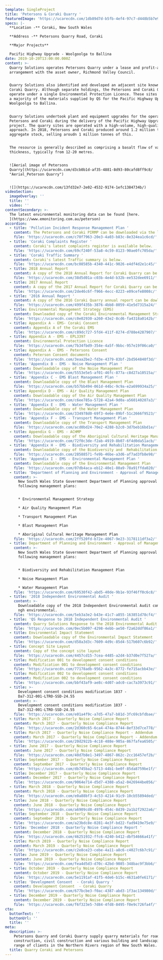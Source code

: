 ```yaml
---
template: SingleProject
title: 'Petersons & Coraki Quarry '
featuredImage: 'https://ucarecdn.com/1db89d7d-b5fb-4ef4-97c7-d448b5b7e940/'
specs: |-
  **Location -** Coraki, New South Wales

  **Address -** Petersons Quarry Road, Coraki 

  **Major Projects**

  Pacific Highway Upgrade - Woolgoolga to Ballina
date: 2019-10-20T13:00:00.000Z
content: >-
  Quarry Solutions operates Petersons Quarry under a lease and profit-a-prende
  arrangement with the asset owner, Richmond Valley Council. 


  Quarry Solutions also identified and developed an adjacent site known as the
  Coraki Quarry. Although separate holdings, the Petersons and Coraki Quarries
  operate under a single Environmental Protection Licence. These sites provided
  a majority of the materials supplied by QS for the Pacific Highway Upgrade -
  Woolgoolga to Ballina. 


  Quarry Solutions undertook plant and equipment upgrades for the operation of
  Petersons and Coraki during the delivery of the Pacific Highway Upgrade
  project. The quarry sites are operated with a high-volume, high-quality
  approach. In 2018, Petersons and Coraki produced around 1.2 million tonnes of
  aggregate stock, selling aroudn 1 million tonnes of this. 


  The resource is generally described as comprising a basalt flow of varying
  thickness, typically from 12-20 metres. 


  ![Aerial image of Petersons
  Quarry](https://ucarecdn.com/d3cb0b1d-af35-4881-8d93-80cafd8ff9c8/
  "Aerial_Peterson Quarry")


  ![](https://ucarecdn.com/13fd32e7-2e02-4532-9174-1efc1384734b/)
videoSection:
  imageOverlay: ''
  title: ''
  video: ''
contentSecondary: >-
  The latest environmental monitoring data can be found [here.
  ](https://www.emonitoring.com.au/peterson)
accordion:
  - title: 'Pollution Incident Response Management Plan '
    content: The Petersons and Coraki PIRMP can be downloaded via the link below.
    file: 'https://ucarecdn.com/c70f7963-20e3-4a03-b83c-8e324ea1c6cd/'
  - title: 'Coraki Complaints Register '
    content: Coraki's latest complaints register is available below.
    file: 'https://ucarecdn.com/69cf240f-53a8-4c59-8123-90ae0fc705da/'
  - title: 'Coraki Traffic Summary '
    content: Coraki's latest Traffic summary is below.
    file: 'https://ucarecdn.com/bc08585b-4340-441c-9026-e4df4d2e1c45/'
  - title: 2018 Annual Report
    content: A copy of the 2018 Annual Report for Coraki Quarry can be downloaded here.
    file: 'https://ucarecdn.com/38d5d01a-c03b-4e4d-b32b-ee532dee6911/'
  - title: 2017 Annual Report
    content: A copy of the 2017 Annual Report for Coraki Quarry can be downloaded here.
    file: 'https://ucarecdn.com/2de46c6f-f966-4ecc-8223-e09cefe8008c/'
  - title: '2016 Annual Report '
    content: A copy of the 2016 Coraki Quarry annual report can be dowloaded here.
    file: 'https://ucarecdn.com/499f435b-3876-4bb8-8059-41e5d7315a24/'
  - title: Environmental Management Strategy (EMS)
    content: Downloaded copy of the Coraki Environmental Management Strategy
    file: 'https://ucarecdn.com/c0e02930-a260-43e2-8cd6-fa4318a0142b/'
  - title: Appendix A - EMS- Coraki Consent
    content: Appendix A of the Coraki EMS
    file: 'https://ucarecdn.com/c89dc727-5fd4-411f-8274-d788e4287907/'
  - title: Appendix A - EMS - EPL3397
    content: Environmental Protection Licence
    file: 'https://ucarecdn.com/7b34fbd9-354e-4a5f-9bbc-957e19f06ca0/'
  - title: Appendix A - EMS - Petersons Consent
    content: Peterson Consent documents
    file: 'https://ucarecdn.com/3eaa2be2-fd3e-4379-83bf-2bd564840f3d/'
  - title: 'Appendix B - EMS - Noise Management Plan '
    content: Downloadable copy of the Noise Management Plan
    file: 'https://ucarecdn.com/5553e5e5-af01-46fc-877a-c8d27a10515a/'
  - title: 'Appendix C - EMS Blast Management Plan '
    content: Downloadable copy of the Blast Management Plan
    file: 'https://ucarecdn.com/b57bb494-061d-44bc-9c9a-e2a699934a25/'
  - title: Appendix D - EMS - Air Quality Management Plan
    content: Downloadable copy of the Air Quality Management Plan
    file: 'https://ucarecdn.com/c6ee785a-5728-42a4-9d0a-a560140207a3/'
  - title: 'Appendix E - EMS - Water Management Plan '
    content: Downloadable copy of the Water Management Plan
    file: 'https://ucarecdn.com/334978d0-69f3-4e6e-89bf-51c2666f9523/'
  - title: 'Appendix F - EMS - Transport Management Plan '
    content: Downloadable copy of the Transport Management Plan
    file: 'https://ucarecdn.com/acd0bd24-70e2-4288-b2c0-3d7beb16bd1e/'
  - title: Appendix G - EMS - ACHMP
    content: Downloadable copy of the Aboriginal Cultural Heritage Management Plan
    file: 'https://ucarecdn.com/72f0c3de-f2ab-4919-8b07-6f4d0da51acb/'
  - title: 'Appendix H - EMS - Biodiversity and Rehabilitation Management Plan '
    content: Downloadable copy of the Biodiversity and  Rehabilitation Management Plan
    file: 'https://ucarecdn.com/28588571-fe9b-46be-a3d6-af7ad3fb8e98/'
  - title: 'Appendix I - EMS - Environmental Management Plan '
    content: Downloadable copy of the Environmental Management Plan
    file: 'https://ucarecdn.com/07db4aca-eb12-40e1-80a9-78a91ffda020/'
  - title: 'Department of Planning and Environment - Approval of Management Plans '
    content: >-
      New South Wales State Government Department of Planning approval of the
      following management plans: 


      * Environmental Management Strategy 

      * Air Quality Management Plan 

      * Transport Management Plan 

      * Blast Management Plan 

      * Aboriginal Cultural Heritage Management Plan
    file: 'https://ucarecdn.com/2ff520fd-b72e-4067-9e23-3178111df3a2/'
  - title: Department of Planning and Environment - Approval of Management Plans
    content: >-
      New South Wales State Government Department of Planning approval of the
      following management plans: 


      * Biodiversity and Rehabilitation Management Plan

      * Noise Management Plan 

      * Water Management Plan
    file: 'https://ucarecdn.com/69530f42-abd5-40de-9b1e-93f46ff0c6c8/'
  - title: '2018 Independent Environmental Audit '
    content: >-
      Downloadable copy of the 2018 Independent Environmental Audit completed by
      ngh environmental.
    file: 'https://ucarecdn.com/5eb3a3e2-b43e-41c7-a855-163851d78cf4/'
  - title: 'QS Response to 2018 Independent Environmental Audit '
    content: Quarry Solutions Response to the 2018 Environmental Audit.
    file: 'https://ucarecdn.com/0ec5b097-4298-4ebb-ae50-f2a62ddf86a1/'
  - title: Environmental Impact Statement
    content: Downloadable copy of the Environmental Impact Statement
    file: 'https://ucarecdn.com/d58a3d3c-7609-4d9c-85d4-517b607c6b92/'
  - title: Concept Site Layout
    content: Copy of the concept site layout
    file: 'https://ucarecdn.com/4457cd15-7cea-4485-a2d4-b37d0e7f527a/'
  - title: Modification 001 to development consent conditions
    content: Modification 001 to development consent conditions
    file: 'https://ucarecdn.com/77178adb-9562-4a3c-8772-fe715acbb43e/'
  - title: Modification 002 to development consent conditions
    content: Modification 002 to development consent conditions
    file: 'https://ucarecdn.com/bbf43af9-ae8c-4d07-adc0-cac7a3973c91/'
  - title: >-
      Development consent conditions modification 1837 -
      Da7-312-001-LTRO-SSD-24.55
    content: >-
      Development consent conditions modification 1837 -
      Da7-312-001-LTRO-SSD-24.55
    file: 'https://ucarecdn.com/e01a4f9c-a7d5-47a7-b81d-3fc69cbfdbae/'
  - title: March 2017 - Quarterly Noise Compliance Report
    content: March 2017 - Quarterly Noise Compliance Report
    file: 'https://ucarecdn.com/2d360c65-6ca4-474a-8744-8ef33d7ce778/'
  - title: March 2017 - Quarterly Noise Compliance Report - Addendum
    content: March 2017 - Quarterly Noise Compliance Report - Addendum
    file: 'https://ucarecdn.com/20d2922b-4c18-488e-905a-867fafea6505/'
  - title: June 2017 - Quarterly Noise Compliance Report
    content: June 2017 - Quarterly Noise Compliance Report
    file: 'https://ucarecdn.com/40d7b8e1-3497-4867-862c-2cc16457ef2b/'
  - title: September 2017 - Quarterly Noise Compliance Report
    content: September 2017 - Quarterly Noise Compliance Report
    file: 'https://ucarecdn.com/db745ba2-5713-44b1-be0f-85da8759be1f/'
  - title: December 2017 - Quarterly Noise Compliance Report
    content: December 2017 - Quarterly Noise Compliance Report
    file: 'https://ucarecdn.com/9064e714-d5d7-4388-a5a2-0426944be056/'
  - title: March 2018 - Quarterly Noise Compliance Report
    content: March 2018 - Quarterly Noise Compliance Report
    file: 'https://ucarecdn.com/e0a88bf3-4c53-4214-91c9-10cb55894ded/'
  - title: June 2018 - Quarterly Noise Compliance Report
    content: June 2018 - Quarterly Noise Compliance Report
    file: 'https://ucarecdn.com/a6909cd8-4976-454c-8d39-2a1b2f2922a6/'
  - title: September 2018 - Quarterly Noise Compliance Report
    content: September 2018 - Quarterly Noise Compliance Report
    file: 'https://ucarecdn.com/a23bdc8e-0281-4e3f-bd22-fad9419e75e9/'
  - title: 'December 2018 - Quarterly Noise Compliance Report '
    content: December 2018 - Quarterly Noise Compliance Report
    file: 'https://ucarecdn.com/46251932-ffc6-4240-b412-dbf54666a41f/'
  - title: March 2019 - Quarterly Noise Compliance Report
    content: March 2019 - Quarterly Noise Compliance Report
    file: 'https://ucarecdn.com/c2e8ce23-cebe-4a11-a8c6-c4027c6b7c91/'
  - title: June 2019 - Quarterly Noise Compliance Report
    content: June 2019 - Quarterly Noise Compliance Report
    file: 'https://ucarecdn.com/fea4d5d3-d70c-42bd-9085-348bac9f3bb6/'
  - title: October 2019 - Quarterly Noise Compliance Report
    content: October 2019 - Quarterly Noise Compliance Report
    file: 'https://ucarecdn.com/5e1191af-41f5-4de6-b15c-4631a0fe6171/'
  - title: 'Development Consent  - Coraki Quarry '
    content: Development Consent  - Coraki Quarry
    file: 'https://ucarecdn.com/677bcbe3-f0ac-4387-abd3-1f3ac134980d/'
  - title: December 2019 - Quarterly Noise Compliance Report
    content: December 2019 - Quarterly Noise Compliance Report
    file: 'https://ucarecdn.com/f6f323e5-7d84-4fd8-8495-f0e9c726fa4f/'
cta:
  buttonText: ''
  buttonUrl: ''
  title: ''
meta:
  description: >-
    Petersons Quarry and Coraki Quarry supply quarry materials for road
    construction, civil construction and various building and landscaping to a
    range of clients in the Northern Rivers region of New South Wales. 
  title: Quarry Coraki and Petersons
---
```


